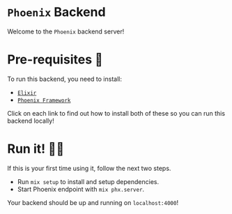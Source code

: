 # `Phoenix` Backend

Welcome to the `Phoenix` backend server!


# Pre-requisites 📝

To run this backend, 
you need to install:
- [`Elixir`](https://elixir-lang.org/install.html)
- [`Phoenix Framework`](https://hexdocs.pm/phoenix/installation.html)

Click on each link to find out 
how to install both of these
so you can run this backend locally!

# Run it! 🏃‍♂️

If this is your first time using it,
follow the next two steps.

  * Run `mix setup` to install and setup dependencies.
  * Start Phoenix endpoint with `mix phx.server`.

Your backend should be up and running
on `localhost:4000`!